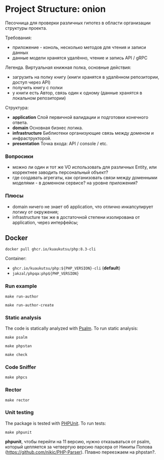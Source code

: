 # Project Structure: onion

Песочница для проверки различных гипотез в области организации структуры проекта.

Требования:
- приложение - коноль, несколько методов для чтения и записи данных
- данные модели хранятся удалённо, чтение и запись API / gRPC

Легенда. Виртуальная книжная полка, основные действия:
- загрузить на полку книгу (книги хранятся в удалённом репозитории, доступ через API)
- получить книгу с полки
- у книги есть Автор, связь один к одному (данные хранятся в локальном репозитории)

Структура:
- **application**
  Слой первичной валидации и подготовки конечного ответа.
- **domain**
  Основная бизнес логика.
- **infrastructure**
  Библиотеки организующие связь между доменом и инфраструкторой.
- **presentation**
  Точка входа: API / console / etc.

### Вопросики

- можно ли один и тот же VO использовать для различных Entity, или корректнее заводить персональный объект?
- где создавать агрегаты, как организовать связи между доменными моделями - в доменном сервисе? на уровне приложения?

### Плюсы

+ domain ничего не знает об application, что отлично инкапсулирует логику от окружения;
+ infrastructure так же в достаточной степени изолирована от application, через интерфейсы;

## Docker

```shell
docker pull ghcr.io/kuaukutsu/php:8.3-cli
```

Container:
- `ghcr.io/kuaukutsu/php:${PHP_VERSION}-cli` (**default**)
- `jakzal/phpqa:php${PHP_VERSION}`

### Run example

```shell
make run-author
```

```shell
make run-author-create
```

### Static analysis

The code is statically analyzed with [Psalm](https://psalm.dev/). To run static analysis:

```shell
make psalm
```

```shell
make phpstan
```

```shell
make check
```

### Code Sniffer

```shell
make phpcs
```

### Rector

```shell
make rector
```

### Unit testing

The package is tested with [PHPUnit](https://phpunit.de/). To run tests:

```shell
make phpunit
```
**phpunit**, чтобы перейти на 11 версию, нужно отказываться от psalm,
который цепляется за четвертую версию парсера от Никиты Попова (https://github.com/nikic/PHP-Parser).
Плавно переезжаем на phpstan?.

